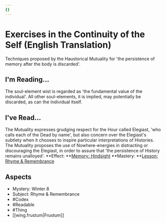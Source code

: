 ```yaml
---
{}
---
```

# Exercises in the Continuity of the Self (English Translation)
Techniques proposed by the Haustorical Mutuality for 'the persistence of memory after the body is discarded'.
## I'm Reading...
The soul-element wist is regarded as 'the fundamental value of the individual'. All other soul-elements, it is implied, may potentially be discarded, as can the individual itself.
## I've Read...
The Mutuality expresses grudging respect for the Hour called Elegiast, 'who calls each of the Dead by name', but also concern over the Elegiast's subtlety when it chooses to inspire particular interpretations of Histories. The Mutuality proposes the use of Nowhere-energies in distracting or discouraging the Elegiast, in order to assure that 'the persistence of History remains unalloyed'.
**Effect: **[Memory: Hindsight](https://uadaf.theevilroot.xyz/rowenarium/element/mem.hindsight)
**Mastery: **[Lesson: Rhyme & Remembrance](https://uadaf.theevilroot.xyz/rowenarium/element/x.rhyme.remembrance)
## Aspects
- Mystery: Winter 8
- Subject: Rhyme & Remembrance
- #Codex
- #Readable
- #Thing
- [[wing.frustum|Frustum]]